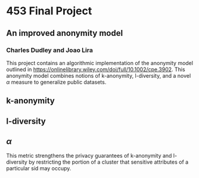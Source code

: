 # 453 Final Project
## An improved anonymity model
### Charles Dudley and Joao Lira

This project contains an algorithmic implementation of the anonymity model outlined
    in https://onlinelibrary.wiley.com/doi/full/10.1002/cpe.3902. This anonymity model
    combines notions of k-anonymity, l-diversity, and a novel $\alpha$ measure to
    generalize public datasets.

## k-anonymity
## l-diversity
## $\alpha$
This metric strengthens the privacy guarantees of k-anonymity and l-diversity
    by restricting the portion of a cluster that sensitive attributes of a
    particular sid may occupy. 
